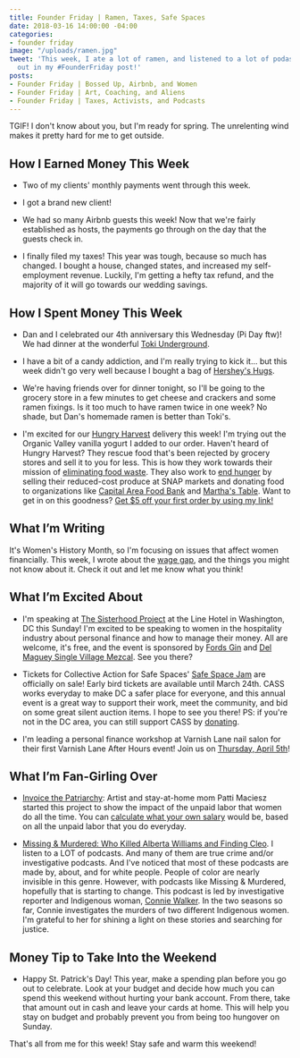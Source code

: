 ```yaml
---
title: Founder Friday | Ramen, Taxes, Safe Spaces
date: 2018-03-16 14:00:00 -04:00
categories:
- founder friday
image: "/uploads/ramen.jpg"
tweet: 'This week, I ate a lot of ramen, and listened to a lot of podasts. Check it
  out in my #FounderFriday post!'
posts:
- Founder Friday | Bossed Up, Airbnb, and Women
- Founder Friday | Art, Coaching, and Aliens
- Founder Friday | Taxes, Activists, and Podcasts
---
```


TGIF! I don't know about you, but I'm ready for spring. The unrelenting wind makes it pretty hard for me to get outside. 

## How I Earned Money This Week

* Two of my clients' monthly payments went through this week.

* I got a brand new client!

* We had so many Airbnb guests this week! Now that we're fairly established as hosts, the payments go through on the day that the guests check in.

* I finally filed my taxes! This year was tough, because so much has changed. I bought a house, changed states, and increased my self-employment revenue. Luckily, I'm getting a hefty tax refund, and the majority of it will go towards our wedding savings.

## How I Spent Money This Week

* Dan and I celebrated our 4th anniversary this Wednesday (Pi Day ftw)! We had dinner at the wonderful [Toki Underground](https://www.tokiunderground.com/).

* I have a bit of a candy addiction, and I'm really trying to kick it... but this week didn't go very well because I bought a bag of [Hershey's Hugs](https://www.hersheys.com/en_us/products/hersheys-hugs-candies-12-ounce.html). 

* We're having friends over for dinner tonight, so I'll be going to the grocery store in a few minutes to get cheese and crackers and some ramen fixings. Is it too much to have ramen twice in one week? No shade, but Dan's homemade ramen is better than Toki's. 

* I'm excited for our [Hungry Harvest](https://www.hungryharvest.net/) delivery this week! I'm trying out the Organic Valley vanilla yogurt I added to our order. Haven't heard of Hungry Harvest? They rescue food that's been rejected by grocery stores and sell it to you for less. This is how they work towards their mission of [eliminating food waste](https://www.hungryharvest.net/eliminating-food-waste/). They also work to [end hunger](https://www.hungryharvest.net/ending-hunger) by selling their reduced-cost produce at SNAP markets and donating food to organizations like [Capital Area Food Bank](https://www.capitalareafoodbank.org/) and [Martha's Table](http://marthastable.org/). Want to get in on this goodness? [Get $5 off your first order by using my link!](http://hharvest.net/m5didTk)

## What I’m Writing

It's Women's History Month, so I'm focusing on issues that affect women financially. This week, I wrote about the [wage gap](https://www.maggiegermano.com/blog/the-truth-about-the-wage-gap/), and the things you might not know about it. Check it out and let me know what you think!

## What I’m Excited About

* I'm speaking at [The Sisterhood Project](https://www.facebook.com/events/769338589936455/) at the Line Hotel in Washington, DC this Sunday! I'm excited to be speaking to women in the hospitality industry about personal finance and how to manage their money. All are welcome, it's free, and the event is sponsored by [Fords Gin](https://www.facebook.com/FordsGin/) and [Del Maguey Single Village Mezcal](https://www.facebook.com/delmaguey/). See you there?

* Tickets for Collective Action for Safe Spaces' [Safe Space Jam](https://collectiveactiondc.givezooks.com/events/safe-space-jam-2018) are officially on sale! Early bird tickets are available until March 24th. CASS works everyday to make DC a safer place for everyone, and this annual event is a great way to support their work, meet the community, and bid on some great silent auction items. I hope to see you there! PS: if you're not in the DC area, you can still support CASS by [donating](https://donatenow.networkforgood.org/collectiveactiondc).

* I'm leading a personal finance workshop at Varnish Lane nail salon for their first Varnish Lane After Hours event! Join us on [Thursday, April 5th](https://www.eventbrite.com/e/varnish-lane-after-hours-personal-finances-tickets-44203571071)!

## What I’m Fan-Girling Over

* [Invoice the Patriarchy](http://www.artpatti.com/invoice-the-patriarchy/): Artist and stay-at-home mom Patti Maciesz started this project to show the impact of the unpaid labor that women do all the time. You can [calculate what your own salary](https://www.billthepatriarchy.com/) would be, based on all the unpaid labor that you do everyday. 

* [Missing & Murdered: Who Killed Alberta Williams and Finding Cleo](http://www.cbc.ca/radio/podcasts/missing-murdered-who-killed-alberta-williams/). I listen to a LOT of podcasts. And many of them are true crime and/or investigative podcasts. And I've noticed that most of these podcasts are made by, about, and for white people. People of color are nearly invisible in this genre. However, with podcasts like Missing & Murdered, hopefully that is starting to change. This podcast is led by investigative reporter and Indigenous woman, [Connie Walker](http://www.cbc.ca/news/indigenous/meet-our-team-connie-walker-1.2449140). In the two seasons so far, Connie investigates the murders of two different Indigenous women. I'm grateful to her for shining a light on these stories and searching for justice.

## Money Tip to Take Into the Weekend

* Happy St. Patrick's Day! This year, make a spending plan before you go out to celebrate. Look at your budget and decide how much you can spend this weekend without hurting your bank account. From there, take that amount out in cash and leave your cards at home. This will help you stay on budget and probably prevent you from being too hungover on Sunday.

That's all from me for this week! Stay safe and warm this weekend!